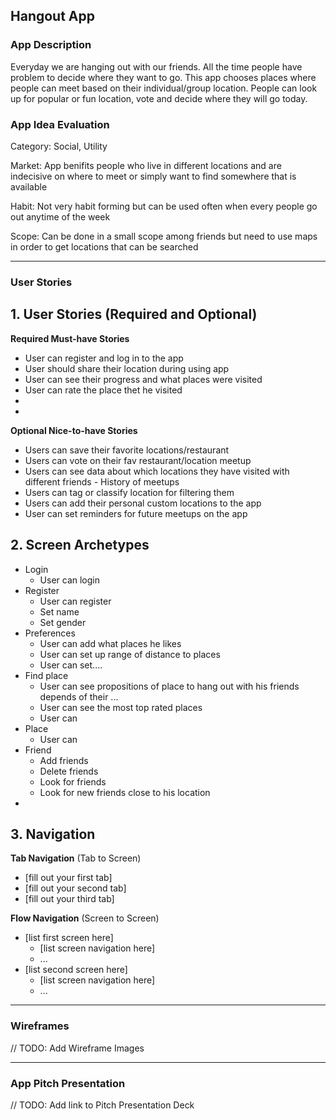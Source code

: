 ## Hangout App

### App Description
Everyday we are hanging out with our friends. All the time people have problem to decide where they want to go. This app chooses places where people can meet based on their individual/group location. People can look up for popular or fun location, vote and decide where they will go today.

### App Idea Evaluation

Category: Social, Utility

Market: App benifits people who live in different locations and are indecisive on where to meet or simply want to find somewhere that is available

Habit: Not very habit forming but can be used often when every people go out anytime of the week

Scope: Can be done in a small scope among friends but need to use maps in order to get locations that can be searched

---

### User Stories

## 1. User Stories (Required and Optional)

**Required Must-have Stories**

 * User can register and log in to the app
 * User should share their location during using app
 * User can see their progress and what places were visited
 * User can rate the place thet he visited
 *
 *

**Optional Nice-to-have Stories**

 * Users can save their favorite locations/restaurant
 * Users can vote on their fav restaurant/location meetup 
 * Users can see data about which locations they have visited with different friends - History of meetups
 * Users can tag or classify location for filtering them
 * Users can add their personal custom locations to the app
 * User can set reminders for future meetups on the app

## 2. Screen Archetypes

 * Login
   * User can login
 * Register
   * User can register
   * Set name
   * Set gender
 * Preferences
   * User can add what places he likes
   * User can set up range of distance to places
   * User can set....
 * Find place
   * User can see propositions of place to hang out with his friends depends of their ...
   * User can see the most top rated places
   * User can 
 * Place
   * User can 
 * Friend
   * Add friends
   * Delete friends
   * Look for friends
   * Look for new friends close to his location
 * 
   
 

## 3. Navigation

**Tab Navigation** (Tab to Screen)

 * [fill out your first tab]
 * [fill out your second tab]
 * [fill out your third tab]

**Flow Navigation** (Screen to Screen)

 * [list first screen here]
   * [list screen navigation here]
   * ...
 * [list second screen here]
   * [list screen navigation here]
   * ...

---

### Wireframes
// TODO: Add Wireframe Images

---

### App Pitch Presentation
// TODO: Add link to Pitch Presentation Deck
